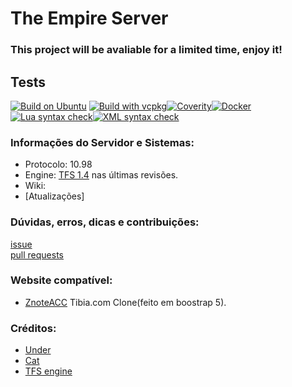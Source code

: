 # The Empire Server
### This project will be avaliable for a limited time, enjoy it!
## Tests
[![Build on Ubuntu](https://github.com/openistibia/the-realempire-server/actions/workflows/build-ubuntu.yml/badge.svg)](https://github.com/openistibia/the-realempire-server/actions/workflows/build-ubuntu.yml) [![Build with vcpkg](https://github.com/openistibia/the-realempire-server/actions/workflows/build-vcpkg.yml/badge.svg?branch=main)](https://github.com/openistibia/the-realempire-server/actions/workflows/build-vcpkg.yml)[![Coverity](https://github.com/openistibia/the-realempire-server/actions/workflows/coverity.yml/badge.svg)](https://github.com/openistibia/the-realempire-server/actions/workflows/coverity.yml)[![Docker](https://github.com/openistibia/the-realempire-server/actions/workflows/docker-image.yml/badge.svg)](https://github.com/openistibia/the-realempire-server/actions/workflows/docker-image.yml)<br>
[![Lua syntax check](https://github.com/openistibia/the-realempire-server/actions/workflows/lua-syntax.yml/badge.svg)](https://github.com/openistibia/the-realempire-server/actions/workflows/lua-syntax.yml)[![XML syntax check](https://github.com/openistibia/the-realempire-server/actions/workflows/xml-syntax.yml/badge.svg)](https://github.com/openistibia/the-realempire-server/actions/workflows/xml-syntax.yml)
### Informações do Servidor e Sistemas:
- Protocolo: 10.98
- Engine: [TFS 1.4](https://github.com/otland/forgottenserver/tree/1.4) nas últimas revisões.
- Wiki: 
- [Atualizações]

### Dúvidas, erros, dicas e contribuições:

[issue](https://github.com/openistibia/the-realempire-server/issues/new/choose) <br>
[pull requests](https://github.com/openistibia/the-realempire-server/pulls) 
### Website compatível:
- [ZnoteACC](https://github.com/openistibia/tibiacom-layout) Tibia.com Clone(feito em boostrap 5).

### Créditos:
- [Under](https://github.com/Underewarrr)
- [Cat](https://github.com/Nolisthon)
- [TFS engine](https://github.com/otland/forgottenserver/graphs/contributors)
